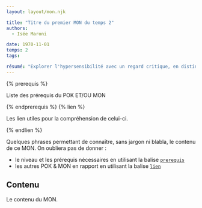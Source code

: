 ```yaml
---
layout: layout/mon.njk

title: "Titre du premier MON du temps 2"
authors:
  - Isée Maroni

date: 1970-11-01
temps: 2
tags:

résumé: "Explorer l'hypersensibilité avec un regard critique, en distinguant ce qui apporte réellement de la valeur de ce qui relève davantage du marketing et du business du coaching."
---
```


{% prerequis %}

Liste des prérequis du POK ET/OU MON

{% endprerequis %}
{% lien %}

Les lien utiles pour la compréhension de celui-ci.

{% endlien %}

Quelques phrases permettant de connaître, sans jargon ni blabla, le contenu de ce MON. On oubliera pas de donner :

- le niveau et les prérequis nécessaires en utilisant la balise [`prerequis`](/cs/contribuer-au-site/#prerequis)
- les autres POK & MON en rapport en utilisant la balise [`lien`](/cs/contribuer-au-site/#lien)

## Contenu

Le contenu du MON.
